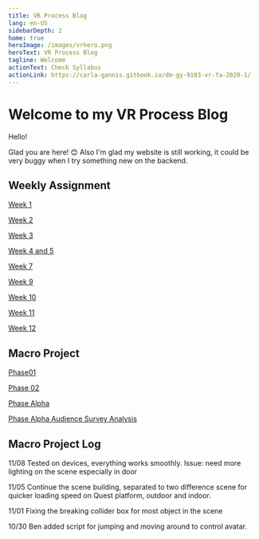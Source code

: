 ```yaml
---
title: VR Process Blog
lang: en-US
sidebarDepth: 2
home: true
heroImage: /images/vrhero.png
heroText: VR Process Blog
tagline: Welcome
actionText: Check Syllabus
actionLink: https://carla-gannis.gitbook.io/dm-gy-9103-vr-fa-2020-1/
---
```


# Welcome to my VR Process Blog

Hello!

Glad you are here! 😊 Also I'm glad my website is still working, it could be very buggy when I try something new on the backend. 

## Weekly Assignment

[Week 1](Week1)

[Week 2](Week2)

[Week 3](Week3)

[Week 4 and 5](Week4)

[Week 7](Week7)

[Week 9](Week9)

[Week 10](Week10)

[Week 11](Weeka)

[Week 12](Weekb)

## Macro Project

[Phase01](https://docs.google.com/presentation/d/17CFUpu6sW9uBckM2XfPkPLnCSRnjYx0bWsEH-xSW5rM/edit#slide=id.p)

[Phase 02](https://docs.google.com/document/d/1WOzkq9TmosCXYyS6U1ctHrOGnlyHpB_qzlmlDJr9bJs/edit)

[Phase Alpha](https://docs.google.com/presentation/d/11l-hKfCAMtrK5W8XSIsD5o_2oReMPvOcaIgtgT-NcEk/edit)

[Phase Alpha Audience Survey Analysis](https://docs.google.com/document/d/1WAL0NukMXh6EvD2dt6_bmP3-SebsmcOuuCmZZ9oHYa8/edit)



## Macro Project Log

11/08 Tested on devices, everything works smoothly. Issue: need more lighting on the scene especially in door

11/05 Continue the scene building, separated to two difference scene for quicker loading speed on Quest platform, outdoor and indoor. 

11/01 Fixing the breaking collider box for most object in the scene

10/30 Ben added script for jumping and moving around to control avatar. 

<br>

<br>

<br>

<br>

<br>

<br>